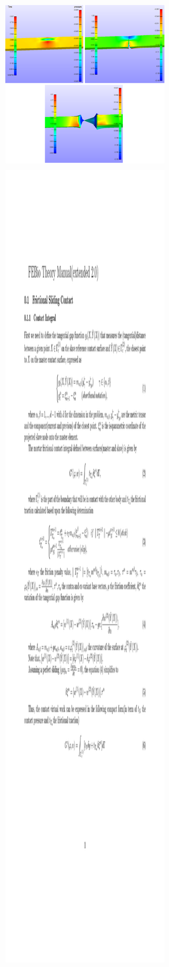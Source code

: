 
 <br>
 <img height="500" src="largedeformationteartest.png" />
 </br>
 
 <br>
 <img height="2500" src="0001.jpg" />
 </br>

